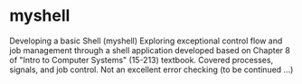 # myshell
Developing a basic Shell (myshell) Exploring exceptional control flow and job management through a shell application developed based on Chapter 8 of "Intro to Computer Systems" (15-213) textbook. Covered processes, signals, and job control. Not an excellent error checking (to be continued ...)
